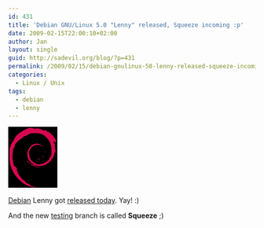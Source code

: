 ```yaml
---
id: 431
title: 'Debian GNU/Linux 5.0 "Lenny" released, Squeeze incoming :p'
date: 2009-02-15T22:00:10+02:00
author: Jan
layout: single
guid: http://sadevil.org/blog/?p=431
permalink: /2009/02/15/debian-gnulinux-50-lenny-released-squeeze-incoming-p/
categories:
  - Linux / Unix
tags:
  - debian
  - lenny
---
```

![Debian](/assets/images/2011/02/debian_logo.png)

[Debian](http://www.debian.org) Lenny got [released today](http://www.debian.org/News/2009/20090214). Yay! :)

And the new [testing](http://www.debian.org/releases/squeeze/) branch is called **Squeeze** ;)
